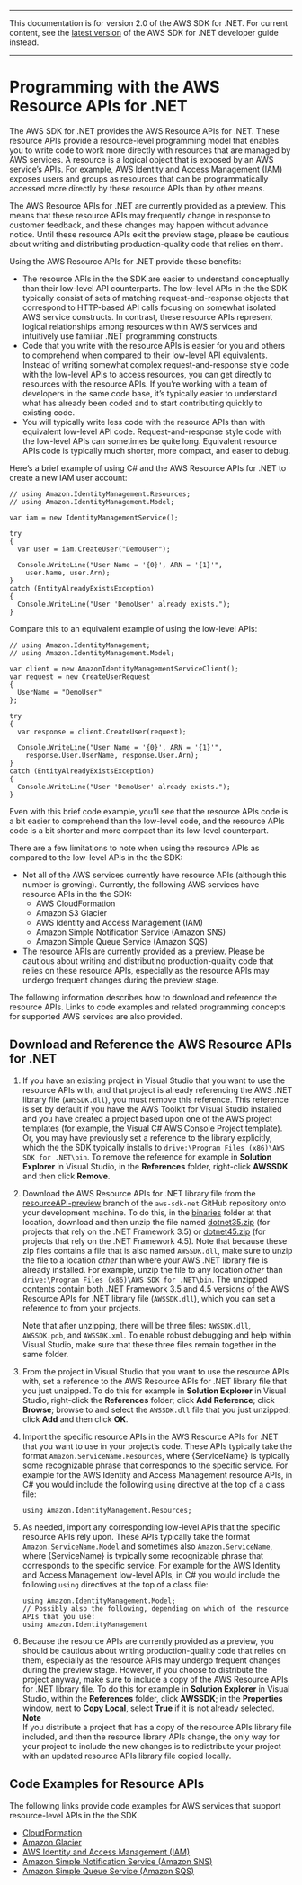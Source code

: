 --------

This documentation is for version 2\.0 of the AWS SDK for \.NET\. For current content, see the [latest version](https://docs.aws.amazon.com/sdk-for-net/latest/developer-guide) of the AWS SDK for \.NET developer guide instead\.

--------

# Programming with the AWS Resource APIs for \.NET<a name="resource-level-apis-intro"></a>

The AWS SDK for \.NET provides the AWS Resource APIs for \.NET\. These resource APIs provide a resource\-level programming model that enables you to write code to work more directly with resources that are managed by AWS services\. A resource is a logical object that is exposed by an AWS service’s APIs\. For example, AWS Identity and Access Management \(IAM\) exposes users and groups as resources that can be programmatically accessed more directly by these resource APIs than by other means\.

The AWS Resource APIs for \.NET are currently provided as a preview\. This means that these resource APIs may frequently change in response to customer feedback, and these changes may happen without advance notice\. Until these resource APIs exit the preview stage, please be cautious about writing and distributing production\-quality code that relies on them\.

Using the AWS Resource APIs for \.NET provide these benefits:
+ The resource APIs in the the SDK are easier to understand conceptually than their low\-level API counterparts\. The low\-level APIs in the the SDK typically consist of sets of matching request\-and\-response objects that correspond to HTTP\-based API calls focusing on somewhat isolated AWS service constructs\. In contrast, these resource APIs represent logical relationships among resources within AWS services and intuitively use familiar \.NET programming constructs\.
+ Code that you write with the resource APIs is easier for you and others to comprehend when compared to their low\-level API equivalents\. Instead of writing somewhat complex request\-and\-response style code with the low\-level APIs to access resources, you can get directly to resources with the resource APIs\. If you’re working with a team of developers in the same code base, it’s typically easier to understand what has already been coded and to start contributing quickly to existing code\.
+ You will typically write less code with the resource APIs than with equivalent low\-level API code\. Request\-and\-response style code with the low\-level APIs can sometimes be quite long\. Equivalent resource APIs code is typically much shorter, more compact, and easer to debug\.

Here’s a brief example of using C\# and the AWS Resource APIs for \.NET to create a new IAM user account:

```
// using Amazon.IdentityManagement.Resources;
// using Amazon.IdentityManagement.Model;

var iam = new IdentityManagementService();

try
{
  var user = iam.CreateUser("DemoUser");

  Console.WriteLine("User Name = '{0}', ARN = '{1}'", 
    user.Name, user.Arn);
}
catch (EntityAlreadyExistsException)
{
  Console.WriteLine("User 'DemoUser' already exists.");
}
```

Compare this to an equivalent example of using the low\-level APIs:

```
// using Amazon.IdentityManagement;
// using Amazon.IdentityManagement.Model;

var client = new AmazonIdentityManagementServiceClient();
var request = new CreateUserRequest 
{ 
  UserName = "DemoUser" 
};

try
{
  var response = client.CreateUser(request);

  Console.WriteLine("User Name = '{0}', ARN = '{1}'", 
    response.User.UserName, response.User.Arn);
}
catch (EntityAlreadyExistsException)
{
  Console.WriteLine("User 'DemoUser' already exists.");
}
```

Even with this brief code example, you’ll see that the resource APIs code is a bit easier to comprehend than the low\-level code, and the resource APIs code is a bit shorter and more compact than its low\-level counterpart\.

There are a few limitations to note when using the resource APIs as compared to the low\-level APIs in the the SDK:
+ Not all of the AWS services currently have resource APIs \(although this number is growing\)\. Currently, the following AWS services have resource APIs in the the SDK:
  + AWS CloudFormation
  + Amazon S3 Glacier
  + AWS Identity and Access Management \(IAM\)
  + Amazon Simple Notification Service \(Amazon SNS\)
  + Amazon Simple Queue Service \(Amazon SQS\)
+ The resource APIs are currently provided as a preview\. Please be cautious about writing and distributing production\-quality code that relies on these resource APIs, especially as the resource APIs may undergo frequent changes during the preview stage\.

The following information describes how to download and reference the resource APIs\. Links to code examples and related programming concepts for supported AWS services are also provided\.

## Download and Reference the AWS Resource APIs for \.NET<a name="resource-level-apis-intro-setup"></a>

1. If you have an existing project in Visual Studio that you want to use the resource APIs with, and that project is already referencing the AWS \.NET library file \(`AWSSDK.dll`\), you must remove this reference\. This reference is set by default if you have the AWS Toolkit for Visual Studio installed and you have created a project based upon one of the AWS project templates \(for example, the Visual C\# AWS Console Project template\)\. Or, you may have previously set a reference to the library explicitly, which the the SDK typically installs to `drive:\Program Files (x86)\AWS SDK for .NET\bin`\. To remove the reference for example in **Solution Explorer** in Visual Studio, in the **References** folder, right\-click **AWSSDK** and then click **Remove**\.

1. Download the AWS Resource APIs for \.NET library file from the [resourceAPI\-preview](https://github.com/aws/aws-sdk-net/tree/resourceAPI-preview) branch of the `aws-sdk-net` GitHub repository onto your development machine\. To do this, in the [binaries](https://github.com/aws/aws-sdk-net/tree/resourceAPI-preview/binaries) folder at that location, download and then unzip the file named [dotnet35\.zip](https://github.com/aws/aws-sdk-net/tree/resourceAPI-preview/binaries/dotnet35.zip) \(for projects that rely on the \.NET Framework 3\.5\) or [dotnet45\.zip](https://github.com/aws/aws-sdk-net/tree/resourceAPI-preview/binaries/dotnet45.zip) \(for projects that rely on the \.NET Framework 4\.5\)\. Note that because these zip files contains a file that is also named `AWSSDK.dll`, make sure to unzip the file to a location *other* than where your AWS \.NET library file is already installed\. For example, unzip the file to any location *other* than `drive:\Program Files (x86)\AWS SDK for .NET\bin`\. The unzipped contents contain both \.NET Framework 3\.5 and 4\.5 versions of the AWS Resource APIs for \.NET library file \(`AWSSDK.dll`\), which you can set a reference to from your projects\.

   Note that after unzipping, there will be three files: `AWSSDK.dll`, `AWSSDK.pdb`, and `AWSSDK.xml`\. To enable robust debugging and help within Visual Studio, make sure that these three files remain together in the same folder\.

1. From the project in Visual Studio that you want to use the resource APIs with, set a reference to the AWS Resource APIs for \.NET library file that you just unzipped\. To do this for example in **Solution Explorer** in Visual Studio, right\-click the **References** folder; click **Add Reference**; click **Browse**; browse to and select the `AWSSDK.dll` file that you just unzipped; click **Add** and then click **OK**\.

1. Import the specific resource APIs in the AWS Resource APIs for \.NET that you want to use in your project’s code\. These APIs typically take the format `Amazon.ServiceName.Resources`, where \{ServiceName\} is typically some recognizable phrase that corresponds to the specific service\. For example for the AWS Identity and Access Management resource APIs, in C\# you would include the following `using` directive at the top of a class file:

   ```
   using Amazon.IdentityManagement.Resources;
   ```

1. As needed, import any corresponding low\-level APIs that the specific resource APIs rely upon\. These APIs typically take the format `Amazon.ServiceName.Model` and sometimes also `Amazon.ServiceName`, where \{ServiceName\} is typically some recognizable phrase that corresponds to the specific service\. For example for the AWS Identity and Access Management low\-level APIs, in C\# you would include the following `using` directives at the top of a class file:

   ```
   using Amazon.IdentityManagement.Model;
   // Possibly also the following, depending on which of the resource APIs that you use:
   using Amazon.IdentityManagement
   ```

1. Because the resource APIs are currently provided as a preview, you should be cautious about writing production\-quality code that relies on them, especially as the resource APIs may undergo frequent changes during the preview stage\. However, if you choose to distribute the project anyway, make sure to include a copy of the AWS Resource APIs for \.NET library file\. To do this for example in **Solution Explorer** in Visual Studio, within the **References** folder, click **AWSSDK**; in the **Properties** window, next to **Copy Local**, select **True** if it is not already selected\.
**Note**  
If you distribute a project that has a copy of the resource APIs library file included, and then the resource library APIs change, the only way for your project to include the new changes is to redistribute your project with an updated resource APIs library file copied locally\.

## Code Examples for Resource APIs<a name="resource-level-apis-intro-examples"></a>

The following links provide code examples for AWS services that support resource\-level APIs in the the SDK\.
+  [CloudFormation](cloudformation-apis-intro.md#cloudformation-apis-intro-resource-level) 
+  [Amazon Glacier](glacier-apis-intro.md#glacier-apis-intro-resource-level) 
+  [AWS Identity and Access Management \(IAM\)](iam-resource-api-examples.md) 
+  [Amazon Simple Notification Service \(Amazon SNS\)](sns-apis-intro.md#sns-apis-intro-resource-level) 
+  [Amazon Simple Queue Service \(Amazon SQS\)](sqs-apis-intro.md#sqs-apis-intro-resource-level) 